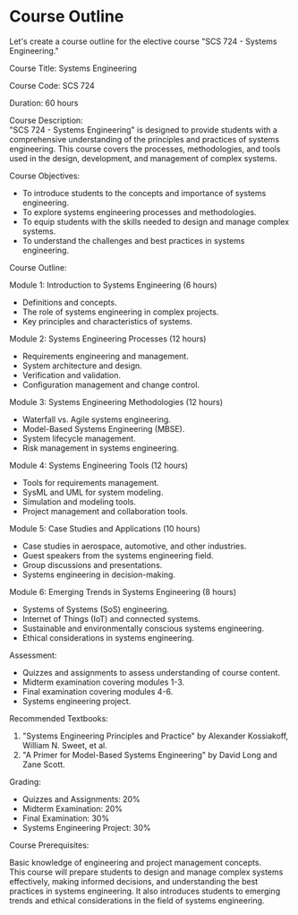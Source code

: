 # Course Outline
Let's create a course outline for the elective course "SCS 724 - Systems Engineering."<br>

<p>Course Title: Systems Engineering</p>

<p>Course Code: SCS 724</p>

<p>Duration: 60 hours</p>

Course Description:<br>
"SCS 724 - Systems Engineering" is designed to provide students with a comprehensive understanding of the principles and practices of systems engineering. This course covers the processes, methodologies, and tools used in the design, development, and management of complex systems.<br>

Course Objectives:

* To introduce students to the concepts and importance of systems engineering.
* To explore systems engineering processes and methodologies.
* To equip students with the skills needed to design and manage complex systems.
* To understand the challenges and best practices in systems engineering.
  
Course Outline:

Module 1: Introduction to Systems Engineering (6 hours)

* Definitions and concepts.
* The role of systems engineering in complex projects.
* Key principles and characteristics of systems.
  
Module 2: Systems Engineering Processes (12 hours)

* Requirements engineering and management.
* System architecture and design.
* Verification and validation.
* Configuration management and change control.
  
Module 3: Systems Engineering Methodologies (12 hours)

* Waterfall vs. Agile systems engineering.
* Model-Based Systems Engineering (MBSE).
* System lifecycle management.
* Risk management in systems engineering.
  
Module 4: Systems Engineering Tools (12 hours)

* Tools for requirements management.
* SysML and UML for system modeling.
* Simulation and modeling tools.
* Project management and collaboration tools.
  
Module 5: Case Studies and Applications (10 hours)

* Case studies in aerospace, automotive, and other industries.
* Guest speakers from the systems engineering field.
* Group discussions and presentations.
* Systems engineering in decision-making.
  
Module 6: Emerging Trends in Systems Engineering (8 hours)

* Systems of Systems (SoS) engineering.
* Internet of Things (IoT) and connected systems.
* Sustainable and environmentally conscious systems engineering.
* Ethical considerations in systems engineering.
  
Assessment:

* Quizzes and assignments to assess understanding of course content.
* Midterm examination covering modules 1-3.
* Final examination covering modules 4-6.
* Systems engineering project.
  
Recommended Textbooks:

1. "Systems Engineering Principles and Practice" by Alexander Kossiakoff, William N. Sweet, et al.
2. "A Primer for Model-Based Systems Engineering" by David Long and Zane Scott.
   
Grading:

* Quizzes and Assignments: 20%
* Midterm Examination: 20%
* Final Examination: 30%
* Systems Engineering Project: 30%
  
Course Prerequisites:

Basic knowledge of engineering and project management concepts.<br>
This course will prepare students to design and manage complex systems effectively, making informed decisions, and understanding the best practices in systems engineering. It also introduces students to emerging trends and ethical considerations in the field of systems engineering.<br>
